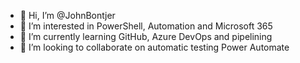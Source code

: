 - 👋 Hi, I’m @JohnBontjer
- 👀 I’m interested in PowerShell, Automation and Microsoft 365
- 🌱 I’m currently learning GitHub, Azure DevOps and pipelining
- 💞️ I’m looking to collaborate on automatic testing Power Automate


<!---
JohnBontjer/JohnBontjer is a ✨ special ✨ repository because its `README.md` (this file) appears on your GitHub profile.
You can click the Preview link to take a look at your changes.
--->
